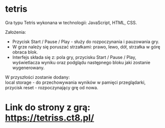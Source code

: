 # tetris
Gra typu Tetris wykonana w technologii: JavaScript, HTML, CSS.


Założenia:
- Przycisk Start / Pause / Play - służy do rozpoczynania i pauzowania gry.
- W grze należy się poruszać strzałkami: prawo, lewo, dół, strzałka w górę obraca blok.
- Interfejs składa się z: pola gry, przycisku Start / Pause / Play, wyświetlacza wyniku oraz podglądu następnego bloku jaki zostanie wygenerowany.

W przyszłości zostanie dodany:  
local storage - do przechowywania wyników w pamięci przeglądarki, przycisk reset - rozpoczynający grę od nowa.

# Link do strony z grą: https://tetriss.ct8.pl/

